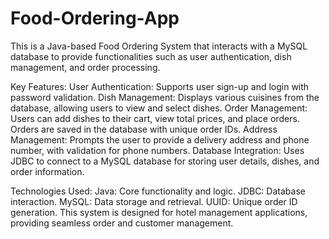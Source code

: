 # Food-Ordering-App
This is a Java-based Food Ordering System that interacts with a MySQL database to provide functionalities such as user authentication, dish management, and order processing.

Key Features:
User Authentication: Supports user sign-up and login with password validation.
Dish Management: Displays various cuisines from the database, allowing users to view and select dishes.
Order Management: Users can add dishes to their cart, view total prices, and place orders. Orders are saved in the database with unique order IDs.
Address Management: Prompts the user to provide a delivery address and phone number, with validation for phone numbers.
Database Integration: Uses JDBC to connect to a MySQL database for storing user details, dishes, and order information.

Technologies Used:
Java: Core functionality and logic.
JDBC: Database interaction.
MySQL: Data storage and retrieval.
UUID: Unique order ID generation.
This system is designed for hotel management applications, providing seamless order and customer management.
